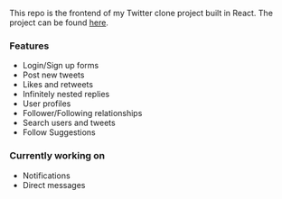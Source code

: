 This repo is the frontend of my Twitter clone project built in React. The project can be found [here](https://twitter.anyamittal.com/).

### Features
- Login/Sign up forms
- Post new tweets
- Likes and retweets
- Infinitely nested replies
-  User profiles
- Follower/Following relationships
- Search users and tweets
- Follow Suggestions

### Currently working on
- Notifications
- Direct messages
